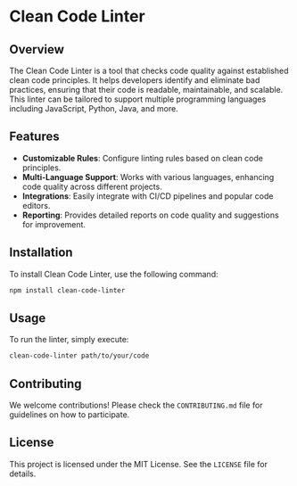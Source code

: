 # Clean Code Linter

## Overview
The Clean Code Linter is a tool that checks code quality against established clean code principles. It helps developers identify and eliminate bad practices, ensuring that their code is readable, maintainable, and scalable. This linter can be tailored to support multiple programming languages including JavaScript, Python, Java, and more.

## Features
- **Customizable Rules**: Configure linting rules based on clean code principles.
- **Multi-Language Support**: Works with various languages, enhancing code quality across different projects.
- **Integrations**: Easily integrate with CI/CD pipelines and popular code editors.
- **Reporting**: Provides detailed reports on code quality and suggestions for improvement.

## Installation
To install Clean Code Linter, use the following command:
```bash
npm install clean-code-linter
```

## Usage
To run the linter, simply execute:
```bash
clean-code-linter path/to/your/code
```

## Contributing
We welcome contributions! Please check the `CONTRIBUTING.md` file for guidelines on how to participate.

## License
This project is licensed under the MIT License. See the `LICENSE` file for details.
